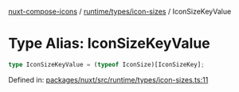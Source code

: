 [nuxt-compose-icons](../../../../modules.md) / [runtime/types/icon-sizes](../index.md) / IconSizeKeyValue

# Type Alias: IconSizeKeyValue

```ts
type IconSizeKeyValue = (typeof IconSize)[IconSizeKey];
```

Defined in: [packages/nuxt/src/runtime/types/icon-sizes.ts:11](https://github.com/arthur-plazanet/nuxt-compose-icons/blob/c22743e58fa2192095f1d2cf040e9229cacd5882/packages/nuxt/src/runtime/types/icon-sizes.ts#L11)
